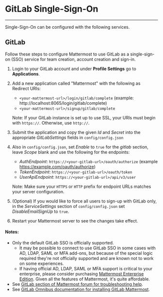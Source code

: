# GitLab Single-Sign-On 
___
Single-Sign-On can be configured with the following services.

## GitLab 

Follow these steps to configure Mattermost to use GitLab as a single-sign-on (SSO) service for team creation, account creation and sign-in.

1. Login to your GitLab account and under **Profile Settings** go to **Applications**.
2. Add a new application called "Mattermost" with the following as Redirect URIs:
    * `<your-mattermost-url>/login/gitlab/complete` (example: http://localhost:8065/login/gitlab/complete)
    * `<your-mattermost-url>/signup/gitlab/complete`
  
    Note: If your GitLab instance is set up to use SSL, your URIs must begin with `https://`. Otherwise, use `http://`.

3. Submit the application and copy the given _Id_ and _Secret_ into the appropriate _GitLabSettings_ fields in `config/config.json`

4. Also in `config/config.json`, set _Enable_ to `true` for the _gitlab_ section, leave _Scope_ blank and use the following for the endpoints:
    * _AuthEndpoint_: `https://<your-gitlab-url>/oauth/authorize` (example https://example.com/oauth/authorize)  
    * _TokenEndpoint_: `https://<your-gitlab-url>/oauth/token`  
    * _UserApiEndpoint_: `https://<your-gitlab-url>/api/v3/user`  
  
    Note: Make sure your `HTTPS` or `HTTP` prefix for endpoint URLs matches your server configuration. 

5. (Optional) If you would like to force all users to sign-up with GitLab only, in the _ServiceSettings_ section of `config/config.json` set _DisableEmailSignUp_ to `true`.

6. Restart your Mattermost server to see the changes take effect.

#### Notes: 
- Only the default GitLab SSO is officially supported. 
   - It may be possible to connect to use GitLab SSO in some cases with AD, LDAP, SAML or MFA add-ons, but because of the special logic required they're not officially supported and are known not to work on some experiences.
   - If having official AD, LDAP, SAML or MFA support is critical to your enterprise, please consider purchasing [Mattermost Enterprise Edition](https://about.mattermost.com/pricing/). Given all the features of Mattermost, it's quite affordable. 
- See [GitLab section of Mattermost forum for troubleshooting help](https://forum.mattermost.org/c/general/gitlab).
- See [GitLab Omnibus documentation for installing GitLab Mattermost](http://doc.gitlab.com/omnibus/gitlab-mattermost/).   
